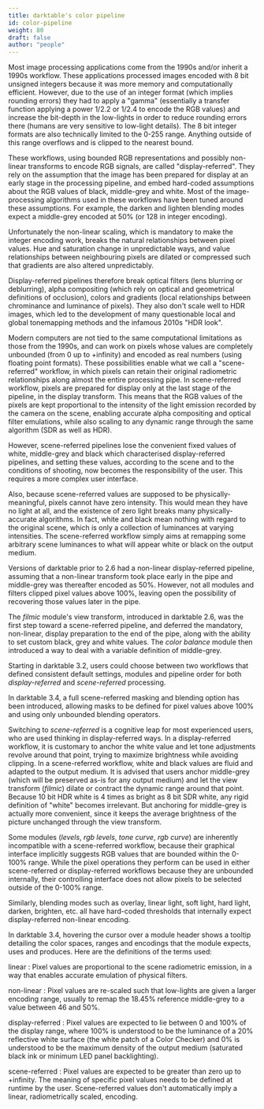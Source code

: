 ```yaml
---
title: darktable's color pipeline
id: color-pipeline
weight: 80
draft: false
author: "people"
---
```


Most image processing applications come from the 1990s and/or inherit a 1990s workflow. These applications processed images encoded with 8 bit unsigned integers because it was more memory and computationally efficient. However, due to the use of an integer format (which implies rounding errors) they had to apply a "gamma" (essentially a transfer function applying a power 1/2.2 or 1/2.4 to encode the RGB values) and increase the bit-depth in the low-lights in order to reduce rounding errors there (humans are very sensitive to low-light details). The 8 bit integer formats are also technically limited to the 0-255 range. Anything outside of this range overflows and is clipped to the nearest bound.

These workflows, using bounded RGB representations and possibly non-linear transforms to encode RGB signals, are called "display-referred". They rely on the assumption that the image has been prepared for display at an early stage in the processing pipeline, and embed hard-coded assumptions about the RGB values of black, middle-grey and white. Most of the image-processing algorithms used in these workflows have been tuned around these assumptions. For example, the darken and lighten blending modes expect a middle-grey encoded at 50% (or 128 in integer encoding).

Unfortunately the non-linear scaling, which is mandatory to make the integer encoding work, breaks the natural relationships between pixel values. Hue and saturation change in unpredictable ways, and value relationships between neighbouring pixels are dilated or compressed such that gradients are also altered unpredictably.

Display-referred pipelines therefore break optical filters (lens blurring or deblurring), alpha compositing (which rely on optical and geometrical definitions of occlusion), colors and gradients (local relationships between chrominance and luminance of pixels). They also don't scale well to HDR images, which led to the development of many questionable local and global tonemapping methods and the infamous 2010s "HDR look".

Modern computers are not tied to the same computational limitations as those from the 1990s, and can work on pixels whose values are completely unbounded (from 0 up to +infinity) and encoded as real numbers (using floating point formats). These possibilities enable what we call a "scene-referred" workflow, in which pixels can retain their original radiometric relationships along almost the entire processing pipe. In scene-referred workflow, pixels are prepared for display only at the last stage of the pipeline, in the display transform. This means that the RGB values of the pixels are kept proportional to the intensity of the light emission recorded by the camera on the scene, enabling accurate alpha compositing and optical filter emulations, while also scaling to any dynamic range through the same algorithm (SDR as well as HDR).

However, scene-referred pipelines lose the convenient fixed values of white, middle-grey and black which characterised display-referred pipelines, and setting these values, according to the scene and to the conditions of shooting, now becomes the responsibility of the user. This requires a more complex user interface.

Also, because scene-referred values are supposed to be physically-meaningful, pixels cannot have zero intensity. This would mean they have no light at all, and the existence of zero light breaks many physically-accurate algorithms. In fact, white and black mean nothing with regard to the original scene, which is only a collection of luminances at varying intensities. The scene-referred workflow simply aims at remapping some arbitrary scene luminances to what will appear white or black on the output medium.

Versions of darktable prior to 2.6 had a non-linear display-referred pipeline, assuming that a non-linear transform took place early in the pipe and middle-grey was thereafter encoded as 50%. However, not all modules and filters clipped pixel values above 100%, leaving open the possibility of recovering those values later in the pipe.

The _filmic_ module's view transform, introduced in darktable 2.6, was the first step toward a scene-referred pipeline, and deferred the mandatory, non-linear, display preparation to the end of the pipe, along with the ability to set custom black, grey and white values. The _color balance_ module then introduced a way to deal with a variable definition of middle-grey.

Starting in darktable 3.2, users could choose between two workflows that defined consistent default settings, modules and pipeline order for both _display-referred_ and _scene-referred_ processing.

In darktable 3.4, a full scene-referred masking and blending option has been introduced, allowing masks to be defined for pixel values above 100% and using only unbounded blending operators.

Switching to _scene-referred_ is a cognitive leap for most experienced users, who are used thinking in display-referred ways. In a display-referred workflow, it is customary to anchor the white value and let tone adjustments revolve around that point, trying to maximize brightness while avoiding clipping. In a scene-referred workflow, white and black values are fluid and adapted to the output medium. It is advised that users anchor middle-grey (which will be preserved as-is for any output medium) and let the view transform (_filmic_) dilate or contract the dynamic range around that point. Because 10 bit HDR white is 4 times as bright as 8 bit SDR white, any rigid definition of "white" becomes irrelevant. But anchoring for middle-grey is actually more convenient, since it keeps the average brightness of the picture unchanged through the view transform.

Some modules (_levels_, _rgb levels_, _tone curve_, _rgb curve_) are inherently incompatible with a scene-referred workflow, because their graphical interface implicitly suggests RGB values that are bounded within the 0-100% range. While the pixel operations they perform can be used in either scene-referred or display-referred workflows because they are unbounded internally, their controlling interface does not allow pixels to be selected outside of the 0-100% range.

Similarly, blending modes such as overlay, linear light, soft light, hard light, darken, brighten, etc. all have hard-coded thresholds that internally expect display-referred non-linear encoding.

In darktable 3.4, hovering the cursor over a module header shows a tooltip detailing the color spaces, ranges and encodings that the module expects, uses and produces. Here are the definitions of the terms used:

linear
: Pixel values are proportional to the scene radiometric emission, in a way that enables accurate emulation of physical filters.

non-linear
: Pixel values are re-scaled such that low-lights are given a larger encoding range, usually to remap the 18.45% reference middle-grey to a value between 46 and 50%.

display-referred
: Pixel values are expected to lie between 0 and 100% of the display range, where 100% is understood to be the luminance of a 20% reflective white surface (the white patch of a Color Checker) and 0% is understood to be the maximum density of the output medium (saturated black ink or minimum LED panel backlighting).

scene-referred
: Pixel values are expected to be greater than zero up to +infinity. The meaning of specific pixel values needs to be defined at runtime by the user. Scene-referred values don't automatically imply a linear, radiometrically scaled, encoding.
